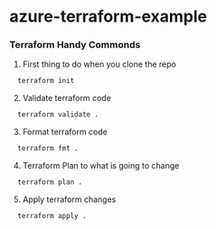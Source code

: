 # azure-terraform-example

### Terraform Handy Commonds

1. First thing to do when you clone the repo

```bash
  terraform init
```

2. Validate terraform code
```bash
  terraform validate .
```

3. Format terraform code
```bash
  terraform fmt .
```

4. Terraform Plan to what is going to change
```bash
  terraform plan .
```

5. Apply terraform changes
```bash
  terraform apply .
```